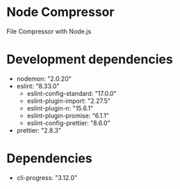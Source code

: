 # Node Compressor

File Compressor with Node.js

# Development dependencies

- nodemon: "2.0.20"
- eslint: "8.33.0"
  - eslint-config-standard: "17.0.0"
  - eslint-plugin-import: "2.27.5"
  - eslint-plugin-n: "15.6.1"
  - eslint-plugin-promise: "6.1.1"
  - eslint-config-prettier: "8.6.0"
- prettier: "2.8.3"

# Dependencies

- cli-progress: "3.12.0"

